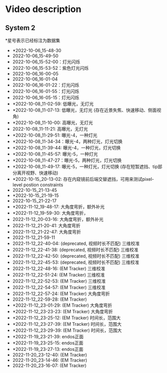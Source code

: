 # Video description

## System 2
*星号表示已经标注为数据集
- *2022-10-06_15-48-30
- 2022-10-06_15-49-50
- 2022-10-06_15-52-00：灯光闪烁
- 2022-10-06_15-53-52：紫色灯光闪烁
- 2022-10-06_16-00-05
- 2022-10-06_16-01-04
- 2022-10-06_16-01-22：灯光闪烁
- 2022-10-06_16-01-55：灯光闪烁
- 2022-10-06_16-05-15：灯光闪烁
- *2022-10-08_11-02-59: 低曝光，无灯光
- *2022-10-08_11-07-13: 低曝光，无灯光 (存在近景失焦、快速移动、侧面视角)
- *2022-10-08_11-10-00: 高曝光，无灯光
- 2022-10-08_11-11-21: 高曝光，无灯光
- *2022-10-08_11-29-51: 曝光-4，一种灯光
- *2022-10-08_11-34-34：曝光-4，两种灯光，灯光切换
- *2022-10-08_11-39-44: 曝光-4，一种灯光，灯光切换
- *2022-10-08_11-45-57: 曝光-5，一种灯光
- *2022-10-08_11-47-27：曝光-5，两种灯光，灯光切换
- *2022-10-08_11-49-17: 曝光-5，一种灯光，灯光切换 (存在短暂遮挡、tip部分离开视野、快速移动)
- *2022-10-15_20-13-02: 存在内窥镜前后端交替遮挡，可用来测试pixel-level postion constraints
- 2022-10-15_21-13-45
- *2022-10-15_21-19-15
- 2022-10-15_21-22-17
- *2022-11-12_19-48-17: 大角度弯折，额外补光
- *2022-11-12_19-59-30: 大角度弯折，
- 2022-11-12_20-03-16: 大角度弯折，额外补光
- 2022-11-12_21-20-41: 大角度弯折
- 2022-11-12_21-22-47: 大角度弯折
- 2022-11-12_21-59-11
- 2022-11-12_22-40-04: (deprecated, 视频时长不匹配) 三维校准
- 2022-11-12_22-41-38: (deprecated, 视频时长不匹配) 三维校准
- 2022-11-12_22-42-50: (deprecated, 视频时长不匹配) 三维校准
- 2022-11-12_22-45-53: (deprecated, 视频时长不匹配) 三维校准
- 2022-11-12_22-48-16: (EM Tracker) 三维校准
- 2022-11-12_22-51-24: (EM Tracker) 三维校准
- 2022-11-12_22-52-53: (EM Tracker) 三维校准
- 2022-11-12_22-54-57: (EM Tracker) 三维校准
- 2022-11-12_22-57-24: (EM Tracker) 大角度弯折
- 2022-11-12_22-59-28: (EM Tracker) 
- *2022-11-12_23-01-29: (EM Tracker) 大角度弯折
- *2022-11-12_23-23-23: (EM Tracker) 大角度弯折
- *2022-11-12_23-25-12: (EM Tracker) 时间长，范围大
- *2022-11-12_23-27-39: (EM Tracker) 时间长，范围大
- *2022-11-12_23-29-39: (EM Tracker) 时间长，范围大
- *2022-11-19_23-21-39: endos正面
- *2022-11-19_23-25-15: endos正面
- *2022-11-19_23-27-13: endos正面
- 2022-11-20_23-12-40: (EM Tracker)
- 2022-11-20_23-14-46: (EM Tracker)
- 2022-11-20_23-16-07: (EM Tracker)
